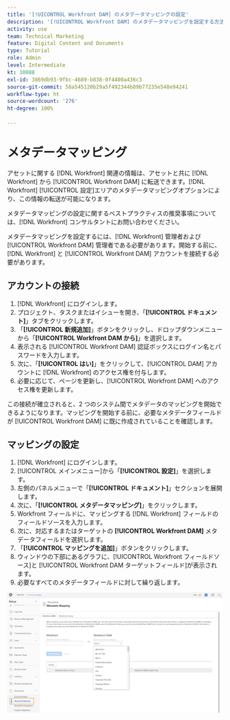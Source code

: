 ```yaml
---
title: '[!UICONTROL Workfront DAM] のメタデータマッピングの設定'
description: '[!UICONTROL Workfront DAM] のメタデータマッピングを設定する方法について説明します。'
activity: use
team: Technical Marketing
feature: Digital Content and Documents
type: Tutorial
role: Admin
level: Intermediate
kt: 10088
exl-id: 3869db93-9fbc-4689-b838-0f4400a436c3
source-git-commit: 58a545120b29a5f492344b89b77235e548e94241
workflow-type: ht
source-wordcount: '276'
ht-degree: 100%

---
```


# メタデータマッピング

アセットに関する [!DNL Workfront] 関連の情報は、アセットと共に [!DNL Workfront] から [!UICONTROL Workfront DAM] に転送できます。[!DNL Workfront] [!UICONTROL 設定]エリアのメタデータマッピングオプションにより、この情報の転送が可能になります。

メタデータマッピングの設定に関するベストプラクティスの推奨事項については、[!DNL Workfront] コンサルタントにお問い合わせください。

メタデータマッピングを設定するには、[!DNL Workfront] 管理者および [!UICONTROL Workfront DAM] 管理者である必要があります。開始する前に、[!DNL Workfront] と [!UICONTROL Workfront DAM] アカウントを接続する必要があります。

## アカウントの接続

1. [!DNL Workfront] にログインします。
1. プロジェクト、タスクまたはイシューを開き、「**[!UICONTROL ドキュメント]**」タブをクリックします。
1. 「**[!UICONTROL 新規追加]**」ボタンをクリックし、ドロップダウンメニューから「**[!UICONTROL Workfront DAM から]**」を選択します。
1. 表示される [!UICONTROL Workfront DAM] 認証ボックスにログイン名とパスワードを入力します。
1. 次に、「**[!UICONTROL はい]**」をクリックして、[!UICONTROL DAM] アカウントに [!DNL Workfront] のアクセス権を付与します。
1. 必要に応じて、ページを更新し、[!UICONTROL Workfront DAM] へのアクセス権を更新します。

この接続が確立されると、2 つのシステム間でメタデータのマッピングを開始できるようになります。マッピングを開始する前に、必要なメタデータフィールドが [!UICONTROL Workfront DAM] に既に作成されていることを確認します。

## マッピングの設定

1. [!DNL Workfront] にログインします。
1. [!UICONTROL メインメニュー]から「**[!UICONTROL 設定]**」を選択します。
1. 左側のパネルメニューで「**[!UICONTROL ドキュメント]**」セクションを展開します。
1. 次に、「**[!UICONTROL メタデータマッピング]**」をクリックします。
1. Workfront フィールドに、マッピングする [!DNL Workfront] フィールドのフィールドソースを入力します。
1. 次に、対応するまたはターゲットの **[!UICONTROL Workfront DAM]** メタデータフィールドを選択します。
1. 「**[!UICONTROL マッピングを追加]**」ボタンをクリックします。
1. ウィンドウの下部にあるグラフに、[!UICONTROL Workfront フィールドソース]と [!UICONTROL Workfront DAM ターゲットフィールド]が表示されます。
1. 必要なすべてのメタデータフィールドに対して繰り返します。

![ の[!UICONTROL メタデータマッピング]画面のスクリーンショット[!DNL Workfront]](assets/01-metadata-mapping.png)
